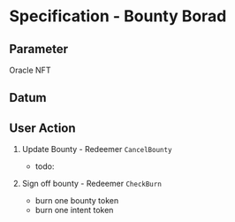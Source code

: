 # Specification - Bounty Borad

## Parameter

Oracle NFT

## Datum

## User Action

1. Update Bounty - Redeemer `CancelBounty`

   - todo:

2. Sign off bounty - Redeemer `CheckBurn`

   - burn one bounty token
   - burn one intent token
